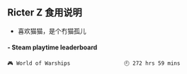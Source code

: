 ## Ricter Z 食用说明
- 喜欢猫猫，是个冇猫孤儿

<!-- steam-box start -->
#### - Steam playtime leaderboard
```text
🎮 World of Warships                 🕘 272 hrs 59 mins
```
<!-- Powered by https://github.com/YouEclipse/steam-box . -->
<!-- steam-box end -->
